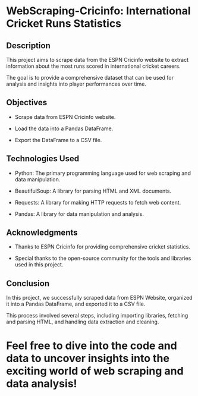 # WebScraping-Cricinfo: International Cricket Runs Statistics

## Description

This project aims to scrape data from the ESPN Cricinfo website to extract information about the most runs scored in international cricket careers. 

The goal is to provide a comprehensive dataset that can be used for analysis and insights into player performances over time.

## Objectives

- Scrape data from ESPN Cricinfo website.

- Load the data into a Pandas DataFrame.

- Export the DataFrame to a CSV file.


## Technologies Used

- Python: The primary programming language used for web scraping and data manipulation.

- BeautifulSoup: A library for parsing HTML and XML documents.

- Requests: A library for making HTTP requests to fetch web content.

- Pandas: A library for data manipulation and analysis.


## Acknowledgments

- Thanks to ESPN Cricinfo for providing comprehensive cricket statistics.

- Special thanks to the open-source community for the tools and libraries used in this project.

## Conclusion

In this project, we successfully scraped data from ESPN Website, organized it into a Pandas DataFrame, and exported it to a CSV file.

This process involved several steps, including importing libraries, fetching and parsing HTML, and handling data extraction and cleaning.


# Feel free to dive into the code and data to uncover insights into the exciting world of web scraping and data analysis!



